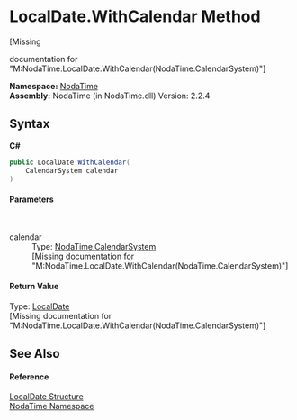 # LocalDate.WithCalendar Method 
 

\[Missing <summary> documentation for "M:NodaTime.LocalDate.WithCalendar(NodaTime.CalendarSystem)"\]

**Namespace:**&nbsp;<a href="N_NodaTime">NodaTime</a><br />**Assembly:**&nbsp;NodaTime (in NodaTime.dll) Version: 2.2.4

## Syntax

**C#**<br />
``` C#
public LocalDate WithCalendar(
	CalendarSystem calendar
)
```


#### Parameters
&nbsp;<dl><dt>calendar</dt><dd>Type: <a href="T_NodaTime_CalendarSystem">NodaTime.CalendarSystem</a><br />\[Missing <param name="calendar"/> documentation for "M:NodaTime.LocalDate.WithCalendar(NodaTime.CalendarSystem)"\]</dd></dl>

#### Return Value
Type: <a href="T_NodaTime_LocalDate">LocalDate</a><br />\[Missing <returns> documentation for "M:NodaTime.LocalDate.WithCalendar(NodaTime.CalendarSystem)"\]

## See Also


#### Reference
<a href="T_NodaTime_LocalDate">LocalDate Structure</a><br /><a href="N_NodaTime">NodaTime Namespace</a><br />